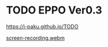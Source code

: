 # TODO EPPO Ver0.3
https://j-paku.github.io/TODO


[screen-recording.webm](https://github.com/J-paku/TODO/assets/127849015/edbb0769-c085-402c-8c2b-6eb30a119f44)
